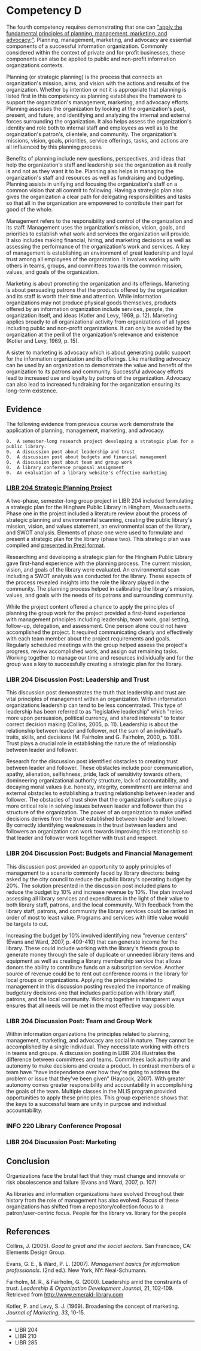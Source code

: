 # Competency D

The fourth competency requires demonstrating that one can ["apply the fundamental principles of planning, management, marketing, and advocacy;"](http://ischool.sjsu.edu/current-students/courses/core-competencies). Planning, management, marketing, and advocacy are essential components of a successful information organization. Commonly considered within the context of private and for-profit businesses, these components can also be applied to public and non-profit information organizations contexts. 

Planning (or strategic planning) is the process that connects an organization's mission, aims, and vision with the actions and results of the organization. Whether by intention or not it is appropriate that planning is listed first in this competency as planning establishes the framework to support the organization's management, marketing, and advocacy efforts. Planning assesses the organization by looking at the  organization's past, present, and future, and identifying and analyzing the internal and external forces surrounding the organization. It also helps assess the organization's identity and role both to internal staff and employees as well as to the organization's patron's, clientele, and community. The organization's missions, vision, goals, priorities, service offerings, tasks, and actions are all influenced by this planning process. 

Benefits of planning include new questions, perspectives, and ideas that help the organization's staff and leadership see the organization as it really is and not as they want it to be. Planning also helps in managing the organization's staff and resources as well as fundraising and budgeting. Planning assists in unifying and focusing the organization's staff on a common vision that all commit to following. Having a strategic plan also gives the organization a clear path for delegating responsibilities and tasks so that all in the organization are empowered to contribute their part for good of the whole.

Management refers to the responsibility and control of the organization and its staff. Management uses the organization's mission, vision, goals, and priorities to establish what work and services the organization will provide. It also includes making financial, hiring, and marketing decisions as well as assessing the performance of the organization's work and services. A key of management is establishing an environment of great leadership and loyal trust among all employees of the organization. It involves working with others in teams, groups, and committees towards the common mission, values, and goals of the organization. 

Marketing is about promoting the organization and its offerings. Marketing is about persuading patrons that the products offered by the organization and its staff is worth their time and attention. While information organizations may not produce physical goods themselves, products offered by an information organization include services, people, the organization itself, and ideas (Kotler and Levy, 1969, p. 12). Marketing applies broadly to all organizational activity from organizations of all types including public and non-profit organizations. It can only be avoided by the organization at the peril of the organization's relevance and existence (Kotler and Levy, 1969, p. 15). 

A sister to marketing is advocacy which is about generating public support for the information organization and its offerings. Like marketing advocacy can be used by an organization to demonstrate the value and benefit of the organization to its patrons and community. Successful advocacy efforts lead to increased use and loyalty by patrons of the organization. Advocacy can also lead to increased  fundraising for the organization ensuring its long-term existence. 

## Evidence

The following evidence from previous course work demonstrate the application of planning, management, marketing, and advocacy. 

	0.	A semester-long research project developing a strategic plan for a public library. 
	0.	A discussion post about leadership and trust
	0.	A discussion post about budgets and financial management
	0.	A discussion post about team and group work
	0.	A library conference proposal assignment
	0.	An evaluation of a library website's effective marketing

### [LIBR 204 Strategic Planning Project](https://mlisefolio.files.wordpress.com/2016/10/group2_part1_strategicplan_libr204.pdf)

A two-phase, semester-long group project in LIBR 204 included formulating a strategic plan for the Hingham Public Library in Hingham, Massachusetts. Phase one in the project included a literature review about the process of strategic planning and environmental scanning, creating the public library's mission, vision, and values statement, an environmental scan of the library, and SWOT analysis. Elements of phase one were used to formulate and present a strategic plan for the library (phase two). This strategic plan was compiled and [presented in Prezi format](https://prezi.com/wjhclad_qjrm/hingham-public-library/). 

Researching and developing a strategic plan for the Hingham Public Library gave first-hand experience with the planning process. The current mission, vision, and goals of the library were evaluated. An environmental scan including a SWOT analysis was conducted for the library. These aspects of the process revealed insights into the role the library played in the community. The planning process helped in calibrating the library's mission, values, and goals with the needs of its patrons and surrounding community. 

While the project content offered a chance to apply the principles of planning the group work for the project provided a first-hand experience with management principles including leadership, team work, goal setting, follow-up, delegation, and assessment. One person alone could not have accomplished the project. It required communicating clearly and effectively with each team member about the project requirements and goals. Regularly scheduled meetings with the group helped assess the project's progress, review accomplished work, and assign out remaining tasks. Working together to manage our time and resources individually and for the group was a key to successfully creating a strategic plan for the library. 

### LIBR 204 Discussion Post: Leadership and Trust

This discussion post demonstrates the truth that leadership and trust are vital principles of management within an organization. Within information organizations leadership can tend to be less concentrated. This type of leadership has been referred to as "legislative leadership" which "relies more upon persuasion, political currency, and shared interests" to foster correct decision making (Collins, 2005, p. 11). Leadership is about the relationship between leader and follower, not the sum of an individual's traits, skills, and decisions (M. Fairholm and G. Fairholm, 2000, p. 108). Trust plays a crucial role in establishing the nature the of relationship between leader and follower. 

Research for the discussion post identified obstacles to creating trust between leader and follower. These obstacles include poor communication, apathy, alienation, selfishness, pride, lack of sensitivity towards others, domineering organizational authority structure, lack of accountability, and decaying moral values (i.e. honesty, integrity, commitment) are internal and external obstacles to establishing a trusting relationship between leader and follower. The obstacles of trust show that the organization's culture plays a more critical role in solving issues between leader and follower than the structure of the organization. The power of an organization to make unified decisions derives from the trust established between leader and follower. By correctly identifying weaknesses in the trust between leaders and followers an organization can work towards improving this relationship so that leader and follower work together with trust and respect. 

### LIBR 204 Discussion Post: Budgets and Financial Management

This discussion post provided an opportunity to apply principles of management to a scenario commonly faced by library directors: being asked by the city council to reduce the public library's operating budget by 20%. The solution presented in the discussion post included plans to reduce the budget by 10% and increase revenue by 10%. The plan involved assessing all library services and expenditures in the light of their value to both library staff, patrons, and the local community. With feedback from the library staff, patrons, and community the library services could be ranked in order of most to least value. Programs and services with little value would be targets to cut. 

Increasing the budget by 10% involved identifying new "revenue centers" (Evans and Ward, 2007, p. 409-410) that can generate income for the library. These could include working with the library's friends group to generate money through the sale of duplicate or unneeded library items and equipment as well as creating a library membership service that allows donors the ability to contribute funds on a subscription service. Another source of revenue could be to rent out conference rooms in the library for local groups or organizations. Applying the principles related to management in this discussion posting revealed the importance of making budgetary decisions one that includes participation with library staff, patrons, and the local community. Working together in transparent ways ensures that all needs will be met in the most effective way possible.

### LIBR 204 Discussion Post: Team and Group Work

Within information organizations the principles related to planning, management, marketing, and advocacy are social in nature. They cannot be accomplished by a single individual. They necessitate working with others in teams and groups. A discussion posting in LIBR 204 illustrates the difference between committees and teams. Committees lack authority and autonomy to make decisions and create a product. In contrast members of a team have “have independence over how they're going to address the problem or issue that they've been given” (Haycock, 2007). With greater autonomy comes greater responsibility and accountability in accomplishing the goals of the team. Multiple classes in the MLIS program provided opportunities to apply these principles. This group experience shows that the keys to a successful team are unity in purpose and individual accountability. 

### INFO 220 Library Conference Proposal

### LIBR 204 Discussion Post: Marketing

## Conclusion

Organizations face the brutal fact that they must change and innovate or risk obsolescence and failure (Evans and Ward, 2007, p. 107)

As libraries and information organizations have evolved throughout their history from the role of management has also evolved. Focus of these organizations has shifted from a repository/collection focus to a patron/user-centric focus. People for the library vs. library for the people

## References

Collins, J. (2005). *Good to great and the social sectors*. San Francisco, CA: Elements Design Group.

Evans, G. E., & Ward, P. L. (2007). *Management basics for information professionals*. (2nd ed.). New York, NY: Neal-Schumann.

Fairholm, M. R., & Fairholm, G. (2000). Leadership amid the constraints of trust. *Leadership & Organization Development Journal*, 21, 102-109. Retrieved from http://www.emerald-library.com

Kotler, P. and Levy, S. J. (1969). Broadening the concept of marketing. *Journal of Marketing*, *33*, 10-15.

***

- LIBR 204
- LIBR 210
- LIBR 285

